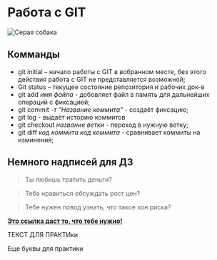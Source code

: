 # Работа с GIT 
![Серая собака](dog.jpg)
## Комманды

* git initial – начало работы с GIT в вобранном месте, без этого действия работа с GIT не представляется возможной;
* Git status – текущее состояние репозитория и  рабочих док-в
* git add *имя файла* - добовляет файл в память для дальнейших операций с фиксацией;
* git commit *-т "Название коммита"* - создаёт фиксацию;
* git log - выдаёт историю коммитов
* git checkout *название ветки* - переход в нужную ветку;
* git diff *код коммита* *код коммита* - сравнивает коммиты на изминения;

## Немного надписей для ДЗ

> Ты любишь тратить деньги?

> Теба нравиться обсуждать рост цен?

> Тебе нужен повод узнать, что такое хон риска?

[**Это ссылка даст то, что тебе нужно!**](https://auto.ru/cars/mazda/rx_8/all/?with_discount=true)

ТЕКСТ ДЛЯ ПРАКТИки

Еще буквы для практики

